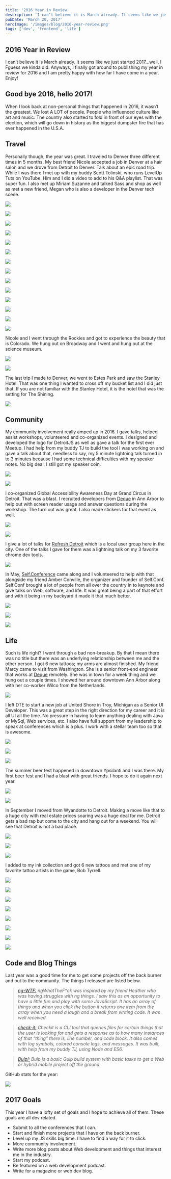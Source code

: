 ```yaml
---
title: '2016 Year in Review'
description: 'I can’t believe it is March already. It seems like we just started 2017…well, I Fguess we kinda did. Anyways, I finally got around to publishing my year in review for 2016 and I am pretty happy with how far I have come in a year. Enjoy!'
pubDate: 'March 20, 2017'
heroImage: '/images/blog/2016-year-review.png'
tags: ['dev', 'frontend', 'life']
---
```


## 2016 Year in Review

I can’t believe it is March already. It seems like we just started 2017…well, I Fguess we kinda did. Anyways, I finally got around to publishing my year in review for 2016 and I am pretty happy with how far I have come in a year. Enjoy!

## Good bye 2016, hello 2017!

When I look back at non-personal things that happened in 2016, it wasn’t the greatest. We lost A LOT of people. People who influenced culture like art and music. The country also started to fold in front of our eyes with the election, which will go down in history as the biggest dumpster fire that has ever happened in the U.S.A.

## Travel

Personally though, the year was great. I traveled to Denver three different times in 5 months. My best friend Nicole accepted a job in Denver at a hair salon and we drove from Detroit to Denver. Talk about an epic road trip. While I was there I met up with my buddy Scott Tolinski, who runs LevelUp Tuts on YouTube. Him and I did a video to add to his Q&A playlist. That was super fun. I also met up Miriam Suzanne and talked Sass and shop as well as met a new friend, Megan who is also a developer in the Denver tech scene.

![](https://cdn-images-1.medium.com/max/800/1*TAmGPlVCMbAhVluNaSRu5A.jpeg)

![](https://cdn-images-1.medium.com/max/400/1*sIx0xv03QhU4QdO07EdLeA.jpeg)

![](https://cdn-images-1.medium.com/max/400/1*T4YAmTh9kLmv3Xq0KVWQZg.jpeg)

![](https://cdn-images-1.medium.com/max/800/1*ybA0cHpbjl5xFSG0aGtczA.jpeg)

![](https://cdn-images-1.medium.com/max/400/1*qAeStljZo3dlsVy_JO-eBg.jpeg)

![](https://cdn-images-1.medium.com/max/600/1*QdMgins1fp-gthsM84xyAA.jpeg)

![](https://cdn-images-1.medium.com/max/600/1*DKiGJbpqBibZsI8uCDiM3Q.jpeg)

![](https://cdn-images-1.medium.com/max/600/1*WE5NI801kn6iy0eLcIL8eQ.jpeg)

![](https://cdn-images-1.medium.com/max/600/1*kbZt3VO792hfNkIR81WXbA.jpeg)

![](https://cdn-images-1.medium.com/max/600/1*5ILTTokNF72z05OSw3bxag.jpeg)

![](https://cdn-images-1.medium.com/max/400/1*X81SOT1H6nl1ySqX1FJKLA.jpeg)

![](https://cdn-images-1.medium.com/max/400/1*keVrMcPsyZlL29H70CdFLw.jpeg)

![](https://cdn-images-1.medium.com/max/600/1*avY2aaADbM6BoT8guJpmcg.jpeg)

![](https://cdn-images-1.medium.com/max/800/1*yiIP3_KE9RhP3XPPWYsx2Q.jpeg)

Nicole and I went through the Rockies and got to experience the beauty that is Colorado. We hung out on Broadway and I went and hung out at the science museum.

![](https://cdn-images-1.medium.com/max/600/1*sImFPv-w-Ed2Kelb4MLkvg.jpeg)

![](https://cdn-images-1.medium.com/max/800/1*z4s_zT5R11NRd7kA3mCkBw.jpeg)

The last trip I made to Denver, we went to Estes Park and saw the Stanley Hotel. That was one thing I wanted to cross off my bucket list and I did just that. If you are not familiar with the Stanley Hotel, it is the hotel that was the setting for The Shining.

![](https://cdn-images-1.medium.com/max/800/1*Wha3orxysIKyX3Hu7h5X2Q.jpeg)

## Community

My community involvement really amped up in 2016. I gave talks, helped assist workshops, volunteered and co-organized events. I designed and developed the logo for DetroitJS as well as gave a talk for the first ever Meetup. I had help from my buddy TJ to build the tool I was working on and gave a talk about that, needless to say, my 5 minute lightning talk turned in to 3 minutes because I had some technical difficulties with my speaker notes. No big deal, I still got my speaker coin.

![](https://cdn-images-1.medium.com/max/800/1*2y7mVTjSmU2PHnGHx4fjvw.jpeg)

![](https://cdn-images-1.medium.com/max/600/1*bHrNYVpV5N3QN_T7DQ3VAw.jpeg)

I co-organized Global Accessibility Awareness Day at Grand Circus in Detroit. That was a blast. I recruited developers from [Deque](http://dequelabs.com/) in Ann Arbor to help out with screen reader usage and answer questions during the workshop. The turn out was great. I also made stickers for that event as well.

![](https://cdn-images-1.medium.com/max/800/1*AeffhNnZ3-AN1fDLwJXYkw.jpeg)

![](https://cdn-images-1.medium.com/max/600/1*PTefQm9SV2W4jNBbFwCx1w.jpeg)

I give a lot of talks for [Refresh Detroit](http://refreshdetroit.org/) which is a local user group here in the city. One of the talks I gave for them was a lightning talk on my 3 favorite chrome dev tools.

![](https://cdn-images-1.medium.com/max/800/1*DngM6WfvwuG-4IVgPWilqQ.jpeg)

In May, [Self.Conference](http://selfconference.org/) came along and I volunteered to help with that alongside my friend Amber Conville, the organizer and founder of Self.Conf. Self.Conf brought a lot of people from all over the country in to keynote and give talks on Web, software, and life. It was great being a part of that effort and with it being in my backyard it made it that much better.

![](https://cdn-images-1.medium.com/max/400/1*5n4_W55dNFT1NGsvsAF_7Q.jpeg)

![](https://cdn-images-1.medium.com/max/400/1*jhOOcOE0qDRDfZFg8dCIfA.jpeg)

![](https://cdn-images-1.medium.com/max/400/1*u7WKneYOawZvvAXJFofbag.jpeg)

## Life

Such is life right? I went through a bad non-breakup. By that I mean there was no title but there was an underlying relationship between me and the other person. I got 6 new tattoos; my arms are almost finished. My friend Marcy came to visit from Washington. She is a senior front-end engineer that works at [Deque](http://dequelabs.com/) remotely. She was in town for a week thing and we hung out a couple times. I showed her around downtown Ann Arbor along with her co-worker Wilco from the Netherlands.

![](https://cdn-images-1.medium.com/max/800/1*zNx2iu2FtlvE-JLrnOKGIw.jpeg)

I left DTE to start a new job at United Shore in Troy, Michigan as a Senior UI Developer. This was a great step in the right direction for my career and it is all UI all the time. No pressure in having to learn anything dealing with Java or MySql, Web services, etc. I also have full support from my leadership to speak at conferences which is a plus. I work with a stellar team too so that is awesome.

![](https://cdn-images-1.medium.com/max/400/1*HWFCNQ8kv1wBHpONjIQKsg.jpeg)

![](https://cdn-images-1.medium.com/max/400/1*zoG31B-uXcgN5_Yy1kxrVw.jpeg)

![](https://cdn-images-1.medium.com/max/600/1*tmrd0pgemYuOti1WhUP1zw.jpeg)

The summer beer fest happened in downtown Ypsilanti and I was there. My first beer fest and I had a blast with great friends. I hope to do it again next year.

![](https://cdn-images-1.medium.com/max/600/1*hf9M0rvMawwteUssZuPvOQ.jpeg)

![](https://cdn-images-1.medium.com/max/600/1*hmKWANxJxrFguYDOllJCCA.jpeg)

In September I moved from Wyandotte to Detroit. Making a move like that to a huge city with real estate prices soaring was a huge deal for me. Detroit gets a bad rap but come to the city and hang out for a weekend. You will see that Detroit is not a bad place.

![](https://cdn-images-1.medium.com/max/600/1*vIxfqI6Ufw_aZuD6s0YFsg.jpeg)

![](https://cdn-images-1.medium.com/max/400/1*lI-xaykBOPr2AAr8g444og.jpeg)

![](https://cdn-images-1.medium.com/max/600/1*DgtGfph51SF17VGtCxxWhQ.jpeg)

I added to my ink collection and got 6 new tattoos and met one of my favorite tattoo artists in the game, Bob Tyrrell.

![](https://cdn-images-1.medium.com/max/400/1*tlRfOEaYyzQ8qmEEJCQceg.jpeg)

![](https://cdn-images-1.medium.com/max/600/1*DHK6923BI6wS9OSYI5Xi3g.jpeg)

![](https://cdn-images-1.medium.com/max/400/1*WeSMk2ri4JInb08xNpf4fw.jpeg)

![](https://cdn-images-1.medium.com/max/400/1*fw6VX4lcKg7b2mJbCRHJTw.jpeg)

![](https://cdn-images-1.medium.com/max/400/1*BULW1TEttA32SiQ0HvlUMg.jpeg)

![](https://cdn-images-1.medium.com/max/400/1*-sH_apzrUpr5grZM-6YTMQ.jpeg)

![](https://cdn-images-1.medium.com/max/400/1*jgQiP3dE-mlMM8wPN-gk2Q.jpeg)

![](https://cdn-images-1.medium.com/max/800/1*dx7lmm5c-eydSdVThSkHiA.jpeg)

## Code and Blog Things

Last year was a good time for me to get some projects off the back burner and out to the community. The things I released are listed below.

> [_ng-WTF:_](https://chrisdemars.github.io/ngWhatTheF-ck) _ngWhatTheF\*ck was inspired by my friend Heather who was having struggles with ng things. I saw this as an opportunity to have a little fun and play with some JavaScript. It has an array of things and when you click the button it returns one item from the array when you need a laugh and a break from writing code. It was well received._

> [_check-it:_](https://www.npmjs.com/package/check-it) _Checkit is a CLI tool that queries files for certain things that the user is looking for and gets a response as to how many instances of that “thing” there is, line number, and code block. It also comes with log symbols, colored console logs, and messages. It was built, with help from my buddy TJ, using Node and ES6._

> [_Bulp!:_](https://chrisdemars.github.io/bulp) _Bulp is a basic Gulp build system with basic tasks to get a Web or hybrid mobile project off the ground._

GitHub stats for the year:

![](https://cdn-images-1.medium.com/max/800/0*JBQMRpLy2FlmA5LA.PNG)

## 2017 Goals

This year I have a lofty set of goals and I hope to achieve all of them. These goals are all dev related.

- Submit to all the conferences that I can.
- Start and finish more projects that I have on the back burner.
- Level up my JS skills big time. I have to find a way for it to click.
- More community involvement.
- Write more blog posts about Web development and things that interest me in the industry.
- Start my podcast.
- Be featured on a web development podcast.
- Write for a magazine or web dev blog.
